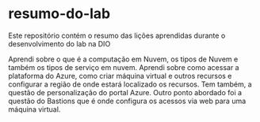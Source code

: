 # resumo-do-lab
Este repositório contém o resumo das lições aprendidas durante o desenvolvimento do lab na DIO

Aprendi sobre o que é a computação em Nuvem, os tipos de Nuvem e também os tipos de serviço em nuvem.
Aprendi sobre como acessar a plataforma do Azure, como criar máquina virtual e outros recursos e configurar a região de onde estará localizado os recursos.
Tem também, a questão de personalização do portal Azure.
Outro ponto abordado foi a questão do Bastions que  é onde configura os acessos via web para uma máquina virtual.
